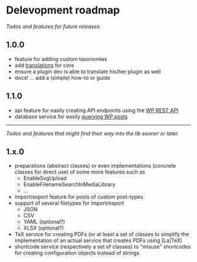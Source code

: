 # Delevopment roadmap

*Todos and features for future releases.*

## 1.0.0

 * feature for adding custom taxonomies
 * add [translations](https://developer.wordpress.org/plugins/internationalization/how-to-internationalize-your-plugin/) for core
 * ensure a plugin dev is able to translate his/her plugin as well 
 * docs! … add a (simple) how-to or guide

## 1.1.0

 * api feature for easily creating API endpoints using the [WP REST API](https://developer.wordpress.org/rest-api/)
 * database service for easily [querying WP posts](https://codex.wordpress.org/Class_Reference/WP_Query)

---

*Todos and features that might find their way into the lib sooner or later.*

## 1.x.0

 * preparations (abstract classes) or even implementations (concrete classes for direct use) of some more features such as
   * EnableSvgUpload
   * EnableFilenameSearchInMediaLibrary
   * …
 * import/export feature for posts of custom post-types
 * support of several filetypes for import/export
   * JSON
   * CSV
   * YAML (optional?)
   * XLSX (optional?)
 * TeX service for creating PDFs (or at least a set of classes to simplify the implementation of an actual service that creates PDFs using [La]TeX)
 * shortcode service (respectively a set of classes) to "misuse" shortcodes for creating configuration objects instead of strings
